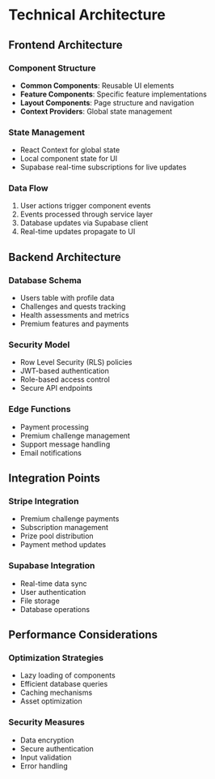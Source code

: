 # Technical Architecture

## Frontend Architecture

### Component Structure
- **Common Components**: Reusable UI elements
- **Feature Components**: Specific feature implementations
- **Layout Components**: Page structure and navigation
- **Context Providers**: Global state management

### State Management
- React Context for global state
- Local component state for UI
- Supabase real-time subscriptions for live updates

### Data Flow
1. User actions trigger component events
2. Events processed through service layer
3. Database updates via Supabase client
4. Real-time updates propagate to UI

## Backend Architecture

### Database Schema
- Users table with profile data
- Challenges and quests tracking
- Health assessments and metrics
- Premium features and payments

### Security Model
- Row Level Security (RLS) policies
- JWT-based authentication
- Role-based access control
- Secure API endpoints

### Edge Functions
- Payment processing
- Premium challenge management
- Support message handling
- Email notifications

## Integration Points

### Stripe Integration
- Premium challenge payments
- Subscription management
- Prize pool distribution
- Payment method updates

### Supabase Integration
- Real-time data sync
- User authentication
- File storage
- Database operations

## Performance Considerations

### Optimization Strategies
- Lazy loading of components
- Efficient database queries
- Caching mechanisms
- Asset optimization

### Security Measures
- Data encryption
- Secure authentication
- Input validation
- Error handling